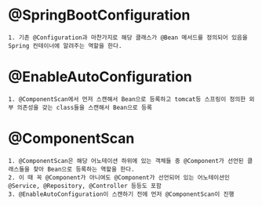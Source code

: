 # @SpringBootConfiguration
    1. 기존 @Configuration과 마찬가지로 해당 클래스가 @Bean 메서드를 정의되어 있음을 Spring 컨테이너에 알려주는 역할을 한다.
# @EnableAutoConfiguration
    1. @ComponentScan에서 먼저 스캔해서 Bean으로 등록하고 tomcat등 스프링이 정의한 외부 의존성을 갖는 class들을 스캔해서 Bean으로 등록
# @ComponentScan
    1. @ComponentScan은 해당 어노테이션 하위에 있는 객체들 중 @Component가 선언된 클래스들을 찾아 Bean으로 등록하는 역할을 한다.
    2. 이 때 꼭 @Component가 아니여도 @Component가 선언되어 있는 어노테이션인 @Service, @Repository, @Controller 등등도 포함
    3. @EnableAutoConfiguration이 스캔하기 전에 먼저 @ComponentScan이 진행